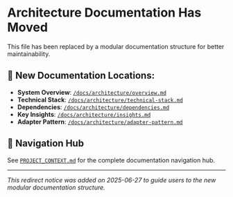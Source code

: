 # Architecture Documentation Has Moved

This file has been replaced by a modular documentation structure for better maintainability.

## 📍 New Documentation Locations:

- **System Overview**: [`/docs/architecture/overview.md`](./docs/architecture/overview.md)
- **Technical Stack**: [`/docs/architecture/technical-stack.md`](./docs/architecture/technical-stack.md)
- **Dependencies**: [`/docs/architecture/dependencies.md`](./docs/architecture/dependencies.md)
- **Key Insights**: [`/docs/architecture/insights.md`](./docs/architecture/insights.md)
- **Adapter Pattern**: [`/docs/architecture/adapter-pattern.md`](./docs/architecture/adapter-pattern.md)

## 🧭 Navigation Hub

See [`PROJECT_CONTEXT.md`](./PROJECT_CONTEXT.md) for the complete documentation navigation hub.

---

*This redirect notice was added on 2025-06-27 to guide users to the new modular documentation structure.*